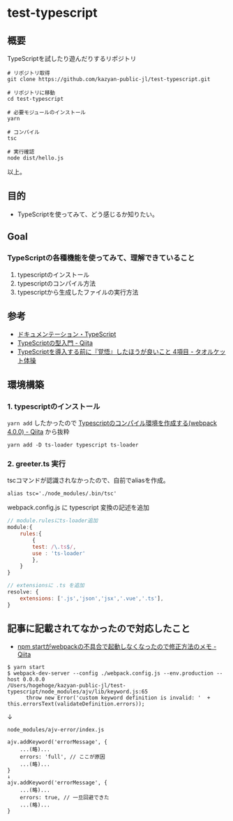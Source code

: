 # test-typescript

## 概要

TypeScriptを試したり遊んだりするリポジトリ

```
# リポジトリ取得
git clone https://github.com/kazyan-public-jl/test-typescript.git

# リポジトリに移動
cd test-typescript

# 必要モジュールのインストール
yarn

# コンパイル
tsc

# 実行確認
node dist/hello.js
```

以上。

## 目的

- TypeScriptを使ってみて、どう感じるか知りたい。

## Goal

### TypeScriptの各種機能を使ってみて、理解できていること

1. typescriptのインストール
2. typescriptのコンパイル方法
3. typescriptから生成したファイルの実行方法

## 参考

- [ドキュメンテーション・TypeScript](https://goo.gl/t22gYp)
- [TypeScriptの型入門 - Qiita](https://goo.gl/QLKfve)
- [TypeScriptを導入する前に『覚悟』したほうが良いこと 4項目 - タオルケット体操](https://goo.gl/2Swz9T)


## 環境構築

### 1. typescriptのインストール

`yarn add` したかったので [Typescriptのコンパイル環境を作成する(webpack 4.0.0) - Qiita](https://goo.gl/Kiq56q) から抜粋
```
yarn add -D ts-loader typescript ts-loader
```

### 2. greeter.ts 実行

tscコマンドが認識されなかったので、自前でaliasを作成。
```
alias tsc='./node_modules/.bin/tsc'
```

webpack.config.js に typescript 変換の記述を追加
```webpack.config.js
// module.rulesにts-loader追加
module:{
    rules:{
        {
        test: /\.ts$/,
        use : 'ts-loader'
        },
    }
}

// extensionsに .ts を追加
resolve: {
    extensions: ['.js','json','jsx','.vue','.ts'],
}
```


## 記事に記載されてなかったので対応したこと

- [npm startがwebpackの不具合で起動しなくなったので修正方法のメモ - Qiita](https://goo.gl/QFy68B)
```
$ yarn start
$ webpack-dev-server --config ./webpack.config.js --env.production --host 0.0.0.0
/Users/hogehoge/kazyan-public-jl/test-typescript/node_modules/ajv/lib/keyword.js:65
      throw new Error('custom keyword definition is invalid: '  + this.errorsText(validateDefinition.errors));
```
↓
```
node_modules/ajv-error/index.js

ajv.addKeyword('errorMessage', {
    ...(略)...
    errors: 'full', // ここが原因
    ...(略)...
}
↓
ajv.addKeyword('errorMessage', {
    ...(略)...
    errors: true, // 一旦回避できた
    ...(略)...
}
```